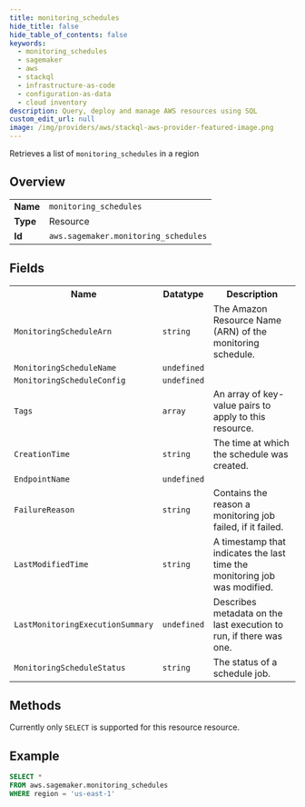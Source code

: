 ```yaml
---
title: monitoring_schedules
hide_title: false
hide_table_of_contents: false
keywords:
  - monitoring_schedules
  - sagemaker
  - aws
  - stackql
  - infrastructure-as-code
  - configuration-as-data
  - cloud inventory
description: Query, deploy and manage AWS resources using SQL
custom_edit_url: null
image: /img/providers/aws/stackql-aws-provider-featured-image.png
---
```

Retrieves a list of <code>monitoring_schedules</code> in a region

## Overview
<table><tbody>
<tr><td><b>Name</b></td><td><code>monitoring_schedules</code></td></tr>
<tr><td><b>Type</b></td><td>Resource</td></tr>
<tr><td><b>Id</b></td><td><code>aws.sagemaker.monitoring_schedules</code></td></tr>
</tbody></table>

## Fields
<table><tbody>
<tr><th>Name</th><th>Datatype</th><th>Description</th></tr>
<tr><td><code>MonitoringScheduleArn</code></td><td><code>string</code></td><td>The Amazon Resource Name (ARN) of the monitoring schedule.</td></tr><tr><td><code>MonitoringScheduleName</code></td><td><code>undefined</code></td><td></td></tr><tr><td><code>MonitoringScheduleConfig</code></td><td><code>undefined</code></td><td></td></tr><tr><td><code>Tags</code></td><td><code>array</code></td><td>An array of key-value pairs to apply to this resource.</td></tr><tr><td><code>CreationTime</code></td><td><code>string</code></td><td>The time at which the schedule was created.</td></tr><tr><td><code>EndpointName</code></td><td><code>undefined</code></td><td></td></tr><tr><td><code>FailureReason</code></td><td><code>string</code></td><td>Contains the reason a monitoring job failed, if it failed.</td></tr><tr><td><code>LastModifiedTime</code></td><td><code>string</code></td><td>A timestamp that indicates the last time the monitoring job was modified.</td></tr><tr><td><code>LastMonitoringExecutionSummary</code></td><td><code>undefined</code></td><td>Describes metadata on the last execution to run, if there was one.</td></tr><tr><td><code>MonitoringScheduleStatus</code></td><td><code>string</code></td><td>The status of a schedule job.</td></tr>
</tbody></table>

## Methods
Currently only <code>SELECT</code> is supported for this resource resource.

## Example
```sql
SELECT * 
FROM aws.sagemaker.monitoring_schedules
WHERE region = 'us-east-1'
```
